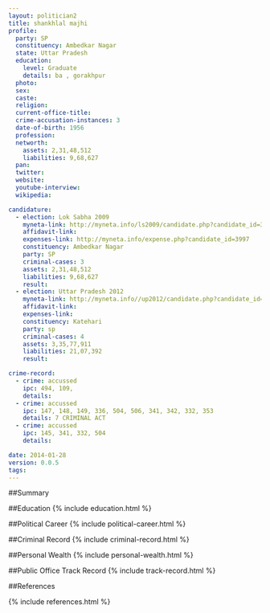 ```yaml
---
layout: politician2
title: shankhlal majhi
profile: 
  party: SP
  constituency: Ambedkar Nagar
  state: Uttar Pradesh
  education: 
    level: Graduate
    details: ba , gorakhpur
  photo: 
  sex: 
  caste: 
  religion: 
  current-office-title: 
  crime-accusation-instances: 3
  date-of-birth: 1956
  profession: 
  networth: 
    assets: 2,31,48,512
    liabilities: 9,68,627
  pan: 
  twitter: 
  website: 
  youtube-interview: 
  wikipedia: 

candidature: 
  - election: Lok Sabha 2009
    myneta-link: http://myneta.info/ls2009/candidate.php?candidate_id=3997
    affidavit-link: 
    expenses-link: http://myneta.info/expense.php?candidate_id=3997
    constituency: Ambedkar Nagar 
    party: SP
    criminal-cases: 3
    assets: 2,31,48,512
    liabilities: 9,68,627
    result:  
  - election: Uttar Pradesh 2012
    myneta-link: http://myneta.info//up2012/candidate.php?candidate_id=181
    affidavit-link: 
    expenses-link: 
    constituency: Katehari 
    party: sp
    criminal-cases: 4
    assets: 3,35,77,911
    liabilities: 21,07,392
    result:  

crime-record: 
  - crime: accussed
    ipc: 494, 109,
    details:  
  - crime: accussed
    ipc: 147, 148, 149, 336, 504, 506, 341, 342, 332, 353
    details: 7 CRIMINAL ACT 
  - crime: accussed
    ipc: 145, 341, 332, 504
    details:  

date: 2014-01-28
version: 0.0.5
tags: 
---
```

##Summary


##Education
{% include education.html %}


##Political Career
{% include political-career.html %}


##Criminal Record
{% include criminal-record.html %}


##Personal Wealth
{% include personal-wealth.html %}


##Public Office Track Record
{% include track-record.html %}


##References


{% include references.html %}